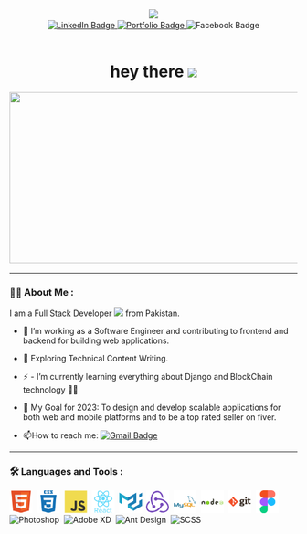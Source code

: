 <div id="header" align="center">
  <img src="https://media.giphy.com/media/M9gbBd9nbDrOTu1Mqx/giphy.gif" width="100"/>
  <div id="badges">
    <a href="">
      <img src="https://img.shields.io/badge/-LinkedIn-0077B5?style=for-the-badge&logo=linkedin&logoColor=white" alt="LinkedIn Badge"/>
    </a>
    <a href="">
      <img src="https://img.shields.io/badge/Portfolio-673AB7?style=for-the-badge&logo=appveyor&logoColor=white" alt="Portfolio Badge"/>
    </a>
    <a hred="">
<!--       <img src="https://img.shields.io/badge/-Twitter-1DA1F2?style=for-the-badge&logo=twitter&logoColor=white" alt="Twitter Badge"/> -->
      <img src="https://img.shields.io/badge/-Facebook-1877F2?style=for-the-badge&logo=facebook&logoColor=white" alt ="Facebook Badge"/>
    </a>
  </div>
  <img src="https://komarev.com/ghpvc/?username=Hamza-malikx&style=flat-square&color=blue" alt=""/>
  <h1>
  hey there
    <img src="https://media.giphy.com/media/hvRJCLFzcasrR4ia7z/giphy.gif" width="30px"/>
  </h1>
</div>

<div align="center">
  <img src="https://media.giphy.com/media/dWesBcTLavkZuG35MI/giphy.gif" width="600" height="300"/>
</div>

---
  
  ### :man_technologist: About Me : 
  I am a Full Stack Developer <img src="https://media.giphy.com/media/WUlplcMpOCEmTGBtBW/giphy.gif" width="30"> from Pakistan.
  - :telescope: I’m working as a Software Engineer and contributing to frontend and backend for building web applications.

  - :seedling: Exploring Technical Content Writing.

  - :zap: - I’m currently learning everything about Django and BlockChain technology 👨‍💻

  - 🚀 My Goal for 2023: To design and develop scalable applications for both web and mobile platforms and to be a top rated seller on fiver.

  - :mailbox:How to reach me: [![Gmail Badge](https://img.shields.io/badge/-Gmail-D14836?style=for-the-badge&logo=gmail&logoColor=white)](mailto:hayanshyk@gmail.com)

---

### :hammer_and_wrench: Languages and Tools :
<div>
  <img src="https://github.com/devicons/devicon/blob/master/icons/html5/html5-original.svg" title="HTML5" alt="HTML" width="40" height="40"/>&nbsp;
  <img src="https://github.com/devicons/devicon/blob/master/icons/css3/css3-plain-wordmark.svg"  title="CSS3" alt="CSS" width="40" height="40"/>&nbsp;
  <img src="https://github.com/devicons/devicon/blob/master/icons/javascript/javascript-original.svg" title="JavaScript" alt="JavaScript" width="40" height="40"/>&nbsp;
  <img src="https://github.com/devicons/devicon/blob/master/icons/react/react-original-wordmark.svg" title="React" alt="React" width="40" height="40"/>&nbsp;
  <img src="https://github.com/devicons/devicon/blob/master/icons/materialui/materialui-original.svg" title="Material UI" alt="Material UI" width="40" height="40"/>&nbsp;
  <img src="https://github.com/devicons/devicon/blob/master/icons/redux/redux-original.svg" title="Redux" alt="Redux " width="40" height="40"/>&nbsp;
  <img src="https://github.com/devicons/devicon/blob/master/icons/mysql/mysql-original-wordmark.svg" title="MySQL"  alt="MySQL" width="40" height="40"/>&nbsp;
  <img src="https://github.com/devicons/devicon/blob/master/icons/nodejs/nodejs-original-wordmark.svg" title="NodeJS" alt="NodeJS" width="40" height="40"/>&nbsp;
  <img src="https://github.com/devicons/devicon/blob/master/icons/git/git-original-wordmark.svg" title="Git" **alt="Git" width="40" height="40"/>&nbsp;
  <img src="https://github.com/devicons/devicon/blob/master/icons/figma/figma-original.svg" title="Figma" alt="Figma" width="40" height="40"/>&nbsp;
  <img src="https://img.icons8.com/color/30/000000/adobe-photoshop--v1.png" title="Photoshop" alt="Photoshop" width="40" height="40"/>&nbsp;
  <img src="https://img.icons8.com/color/30/000000/adobe-xd.png" title="Adobe XD" alt="Adobe XD" width="40" height="40"/>&nbsp;
  <img src="https://gw.alipayobjects.com/zos/rmsportal/KDpgvguMpGfqaHPjicRK.svg" title="Ant Design" alt="Ant Design" width="40" height="40"/>&nbsp;
  <img src="https://sass-lang.com/assets/img/logos/logo-b6e1ef6e.svg" title="SCSS" alt="SCSS" width="40" height="40"/>



</div>
